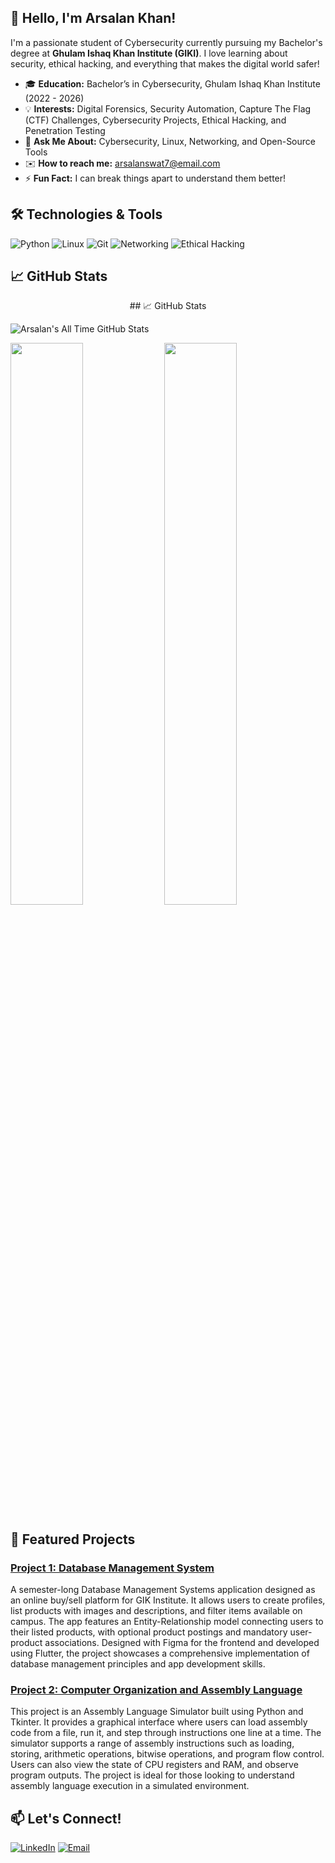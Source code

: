 ## 👋 Hello, I'm Arsalan Khan!

I'm a passionate student of Cybersecurity currently pursuing my Bachelor's degree at **Ghulam Ishaq Khan Institute (GIKI)**. I love learning about security, ethical hacking, and everything that makes the digital world safer! 

- 🎓 **Education:** Bachelor’s in Cybersecurity, Ghulam Ishaq Khan Institute (2022 - 2026)
- 💡 **Interests:** Digital Forensics, Security Automation, Capture The Flag (CTF) Challenges, Cybersecurity Projects, Ethical Hacking, and Penetration Testing
- 💬 **Ask Me About:** Cybersecurity, Linux, Networking, and Open-Source Tools
- ✉️ **How to reach me:** arsalanswat7@email.com
- ⚡ **Fun Fact:** I can break things apart to understand them better!

## 🛠️ Technologies & Tools

![Python](https://img.shields.io/badge/-Python-05122A?style=flat&logo=python) 
![Linux](https://img.shields.io/badge/-Linux-05122A?style=flat&logo=linux) 
![Git](https://img.shields.io/badge/-Git-05122A?style=flat&logo=git)
![Networking](https://img.shields.io/badge/-Networking-05122A?style=flat&logo=cisco)
![Ethical Hacking](https://img.shields.io/badge/-Ethical%20Hacking-05122A?style=flat&logo=hackaday)

## 📈 GitHub Stats

<p align="center">
  ## 📈 GitHub Stats

![Arsalan's All Time GitHub Stats](https://github-readme-stats.vercel.app/api?username=arsal7477&show_icons=true&count_private=true&include_all_commits=true&theme=radical)

  <img width="48%" src="https://github-readme-stats.vercel.app/api?username=arsal7477&show_icons=true&theme=radical" />
  <img width="48%" src="https://github-readme-streak-stats.herokuapp.com/?user=arsal7477&theme=radical" />
</p>

## 🚀 Featured Projects

### [Project 1: Database Management System](https://github.com/arsal7477/gikibazar)
A semester-long Database Management Systems application designed as an online buy/sell platform for GIK Institute. It allows users to create profiles, list products with images and descriptions, and filter items available on campus. The app features an Entity-Relationship model connecting users to their listed products, with optional product postings and mandatory user-product associations. Designed with Figma for the frontend and developed using Flutter, the project showcases a comprehensive implementation of database management principles and app development skills.

### [Project 2: Computer Organization and Assembly Language](https://github.com/arsal7477/Computer-Organization-and-Assembly-language)
This project is an Assembly Language Simulator built using Python and Tkinter. It provides a graphical interface where users can load assembly code from a file, run it, and step through instructions one line at a time. The simulator supports a range of assembly instructions such as loading, storing, arithmetic operations, bitwise operations, and program flow control. Users can also view the state of CPU registers and RAM, and observe program outputs. The project is ideal for those looking to understand assembly language execution in a simulated environment.

## 📫 Let's Connect!

[![LinkedIn](https://img.shields.io/badge/LinkedIn-blue?style=flat-square&logo=linkedin)](https://www.linkedin.com/in/arsalan-khan-860575272)
[![Email](https://img.shields.io/badge/Email-Here-blue)](mailto:arsalanswat7@email.com)

